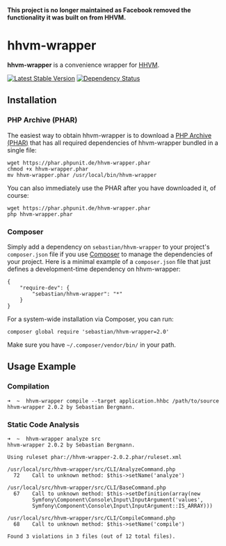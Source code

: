 **This project is no longer maintained as Facebook removed the functionality it was built on from HHVM.**

# hhvm-wrapper

**hhvm-wrapper** is a convenience wrapper for [HHVM](http://github.com/facebook/hhvm/).

[![Latest Stable Version](https://poser.pugx.org/sebastian/hhvm-wrapper/v/stable.png)](https://packagist.org/packages/sebastian/hhvm-wrapper)
[![Dependency Status](https://www.versioneye.com/php/sebastian:hhvm-wrapper/dev-master/badge.png)](https://www.versioneye.com/php/sebastian:hhvm-wrapper/dev-master)

## Installation

### PHP Archive (PHAR)

The easiest way to obtain hhvm-wrapper is to download a [PHP Archive (PHAR)](http://php.net/phar) that has all required dependencies of hhvm-wrapper bundled in a single file:

    wget https://phar.phpunit.de/hhvm-wrapper.phar
    chmod +x hhvm-wrapper.phar
    mv hhvm-wrapper.phar /usr/local/bin/hhvm-wrapper

You can also immediately use the PHAR after you have downloaded it, of course:

    wget https://phar.phpunit.de/hhvm-wrapper.phar
    php hhvm-wrapper.phar

### Composer

Simply add a dependency on `sebastian/hhvm-wrapper` to your project's `composer.json` file if you use [Composer](http://getcomposer.org/) to manage the dependencies of your project. Here is a minimal example of a `composer.json` file that just defines a development-time dependency on hhvm-wrapper:

    {
        "require-dev": {
            "sebastian/hhvm-wrapper": "*"
        }
    }

For a system-wide installation via Composer, you can run:

    composer global require 'sebastian/hhvm-wrapper=2.0'

Make sure you have `~/.composer/vendor/bin/` in your path.

## Usage Example

### Compilation

    ➜  ~  hhvm-wrapper compile --target application.hhbc /path/to/source
    hhvm-wrapper 2.0.2 by Sebastian Bergmann.

### Static Code Analysis

    ➜  ~  hhvm-wrapper analyze src
    hhvm-wrapper 2.0.2 by Sebastian Bergmann.

    Using ruleset phar://hhvm-wrapper-2.0.2.phar/ruleset.xml

    /usr/local/src/hhvm-wrapper/src/CLI/AnalyzeCommand.php
      72    Call to unknown method: $this->setName('analyze')

    /usr/local/src/hhvm-wrapper/src/CLI/BaseCommand.php
      67    Call to unknown method: $this->setDefinition(array(new
            Symfony\Component\Console\Input\InputArgument('values',
            Symfony\Component\Console\Input\InputArgument::IS_ARRAY)))

    /usr/local/src/hhvm-wrapper/src/CLI/CompileCommand.php
      68    Call to unknown method: $this->setName('compile')

    Found 3 violations in 3 files (out of 12 total files).

